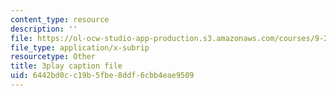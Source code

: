 ```yaml
---
content_type: resource
description: ''
file: https://ol-ocw-studio-app-production.s3.amazonaws.com/courses/9-20-animal-behavior-fall-2013/6442bd0cc19b5fbe8ddf6cbb4eae9509_472237.vtt
file_type: application/x-subrip
resourcetype: Other
title: 3play caption file
uid: 6442bd0c-c19b-5fbe-8ddf-6cbb4eae9509
---
```

